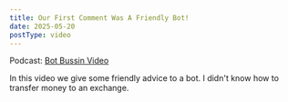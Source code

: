 ```yaml
---
title: Our First Comment Was A Friendly Bot!
date: 2025-05-20
postType: video
---
```


Podcast: [Bot Bussin Video](https://www.youtube.com/watch?v=QJosN3tYIaI)

In this video we give some friendly advice to a bot. I didn't know how to transfer money to an exchange.
